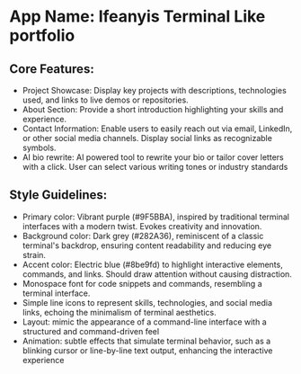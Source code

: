 # **App Name**: Ifeanyis Terminal Like portfolio

## Core Features:

- Project Showcase: Display key projects with descriptions, technologies used, and links to live demos or repositories.
- About Section: Provide a short introduction highlighting your skills and experience.
- Contact Information: Enable users to easily reach out via email, LinkedIn, or other social media channels. Display social links as recognizable symbols.
- AI bio rewrite: AI powered tool to rewrite your bio or tailor cover letters with a click. User can select various writing tones or industry standards

## Style Guidelines:

- Primary color: Vibrant purple (#9F5BBA), inspired by traditional terminal interfaces with a modern twist. Evokes creativity and innovation.
- Background color: Dark grey (#282A36), reminiscent of a classic terminal's backdrop, ensuring content readability and reducing eye strain.
- Accent color: Electric blue (#8be9fd) to highlight interactive elements, commands, and links. Should draw attention without causing distraction.
- Monospace font for code snippets and commands, resembling a terminal interface.
- Simple line icons to represent skills, technologies, and social media links, echoing the minimalism of terminal aesthetics.
- Layout: mimic the appearance of a command-line interface with a structured and command-driven feel
- Animation: subtle effects that simulate terminal behavior, such as a blinking cursor or line-by-line text output, enhancing the interactive experience
